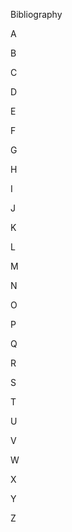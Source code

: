 Bibliography



A




B




C




D



E




F





G





H





I






J







K






L




M



N





O






P






Q







R






S






T







U







V






W





X






Y





Z



